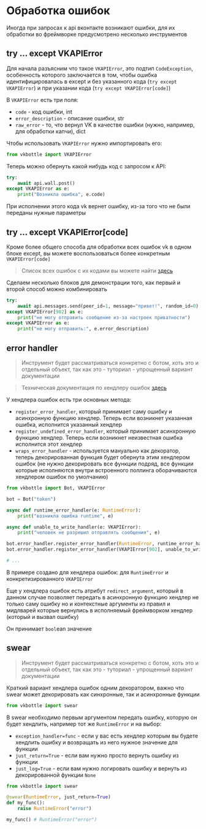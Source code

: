 # Обработка ошибок

Иногда при запросах к api вконтакте возникают ошибки, для их обработки во фреймворке предусмотрено несколько инструментов

## try ... except VKAPIError

Для начала разъясним что такое `VKAPIError`, это подтип `CodeException`, особенность которого заключается в том, чтобы ошибка идентифицировалась в except и без указанного кода (`try except VKAPIError`) и при указании кода (`try except VKAPIError[code]`)

В `VKAPIError` есть три поля:

* `code` - код ошибки, int
* `error_description` - описание ошибки, str
* `raw_error` - то, что вернул VK в качестве ошибки (нужно, например, для обработки капчи), dict

Чтобы использовать `VKAPIError` нужно импортировать его:

```python
from vkbottle import VKAPIError
```

Теперь можно обернуть какой нибудь код с запросом к API:

```python
try:
    await api.wall.post()
except VKAPIError as e:
    print("Возникла ошибка", e.code)
```

При исполнении этого кода vk вернет ошибку, из-за того что не были переданы нужные параметры

## try ... except VKAPIError[code]

Кроме более общего способа для обработки всех ошибок vk в одном блоке except, вы можете воспользоваться более конкретным `VKAPIError[code]`

> Список всех ошибок с их кодами вы можете найти [здесь](https://vk.com/dev/errors)

Сделаем несколько блоков для демонстрации того, как первый и второй способ можно комбинировать

```python
try:
    await api.messages.send(peer_id=1, message="привет!", random_id=0)
except VKAPIError[902] as e:
    print("не могу отправить сообщение из-за настроек приватности")
except VKAPIError as e:
    print("не могу отправить:", e.error_description)
```

## error handler

> Инструмент будет рассматриваться конкретно с ботом, хоть это и отдельный объект, так как это - туториал - упрощенный вариант документации

> Техническая документация по хендлеру ошибок [здесь](/docs/low-level/exception_handling/error-handler.md)

У хендлера ошибок есть три основных метода:

* `register_error_handler`, который принимает саму ошибку и асинхронную функцию хендлер. Теперь если возникнет указанная ошибка, исполнится указанный хендлер
*  `register_undefined_error_handler`, который принимает асинхронную функцию хендлер. Теперь если возникнет неизвестная ошибка исполнится этот хендлер
* `wraps_error_handler` - используется мануально как декоратор, теперь декорированная функция будет обернута этим хендлером ошибок (не нужно декорировать все функции подряд, все функции которые исполняются внутри встроенного поллинга оборачиваются хендлером ошибок по умолчанию)

```python
from vkbottle import Bot, VKAPIError

bot = Bot("token")

async def runtime_error_handler(e: RuntimeError):
    print("возникла ошибка runtime", e)

async def unable_to_write_handler(e: VKAPIError):
    print("человек не разрешил отправлять сообщения", e)

bot.error_handler.register_error_handler(RuntimeError, runtime_error_handler)
bot.error_handler.register_error_handler(VKAPIError[902], unable_to_write_handler)

# ...
```

В примере создано для хендлера ошибок: для `RuntimeError` и конкретизированного `VKAPIError`

Еще у хендлера ошибок есть атрибут `redirect_argument`, который в данном случае позволяет передать в асинхронную функцию хендлер не только саму ошибку но и контекстные аргументы из правил и мидлварей которые вернулись в исполняемый фреймворком хендлер (который и вызвал ошибку)

Он принимает `bool`ean значение

## swear

> Инструмент будет рассматриваться конкретно с ботом, хоть это и отдельный объект, так как это - туториал - упрощенный вариант документации

Краткий вариант хендлера ошибок одним декоратором, важно что swear может декорировать как синхронные, так и асинхронные функции

```python
from vkbottle import swear
```

В swear необходимо первым аргументом передать ошибку, которую он будет хендлить, например тот же `RuntimeError` и на выбор:

* `exception_handler=func` - если у вас есть хендлер которым вы будете хендлить ошибку и возвращать из него нужное значение для функции
* `just_return=True` - если вам нужно просто вернуть ошибку из функции
* `just_log=True` - если вам нужно логировать ошибку и вернуть из декорированной функции `None`

```python
from vkbottle import swear

@swear(RuntimeError, just_return=True)
def my_func():
    raise RuntimeError("error")

my_func() # RuntimeError("error")
```

